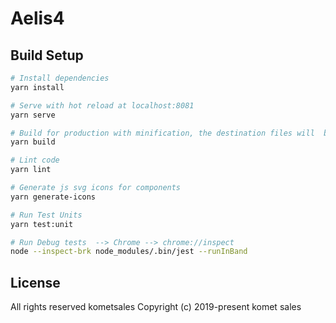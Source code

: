 # Aelis4

## Build Setup

```bash 
# Install dependencies
yarn install

# Serve with hot reload at localhost:8081
yarn serve

# Build for production with minification, the destination files will  be put in in express's static directory ../public/
yarn build

# Lint code
yarn lint

# Generate js svg icons for components
yarn generate-icons

# Run Test Units
yarn test:unit

# Run Debug tests  --> Chrome --> chrome://inspect
node --inspect-brk node_modules/.bin/jest --runInBand

```

## License
All rights reserved kometsales
Copyright (c) 2019-present komet sales
